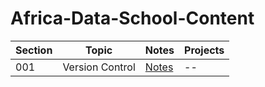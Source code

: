 # Africa-Data-School-Content

| Section | Topic | Notes | Projects |
|---------|-------|-------|----------|
| 001 | Version Control | [Notes](https://github.com/marykinya/My-ADS/tree/main/001%20Version%20Control/Notes) | -- |

